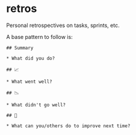 # retros

Personal retrospectives on tasks, sprints, etc.

A base pattern to follow is:

```
## Summary

* What did you do?

## 📈

* What went well?

## 📉

* What didn't go well?

## 🔺

* What can you/others do to improve next time?
